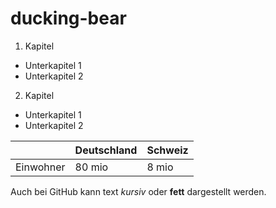
# ducking-bear


1. Kapitel
  * Unterkapitel 1
  * Unterkapitel 2
2. Kapitel
  * Unterkapitel 1
  * Unterkapitel 2

|   |Deutschland|Schweiz|
|:--|:----------|:------|
|Einwohner|80 mio|8 mio|

Auch bei GitHub kann text *kursiv* oder **fett** dargestellt werden.
